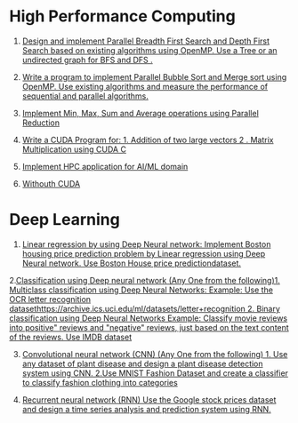 # High Performance Computing
1. [Design and implement Parallel Breadth First Search and Depth First Search based on existing algorithms using OpenMP. Use a Tree or an undirected graph for BFS and DFS .](HPC/ParalleBFSandDFS/ParalleBFSandDFS.md)

2. [Write a program to implement Parallel Bubble Sort and Merge sort using OpenMP. Use existing algorithms and measure the performance of sequential and parallel algorithms.](HPC/ParalleMergeAndBubble/MergeAndBubbleSort.md)


3. [Implement Min, Max, Sum and Average operations using Parallel Reduction](HPC/MInAndMaxAvg/min.md)

4. [Write a CUDA Program for: 1. Addition of two large vectors 2 . Matrix Multiplication using CUDA C](HPC/CUDA/cuda.md)

5. [Implement HPC application for AI/ML domain](HPC/aiml.md)

6. [Withouth CUDA](HPC/CUDA/nocuda.md)

# Deep Learning

1. [Linear regression by using Deep Neural network: Implement Boston housing price prediction problem by Linear regression using Deep Neural network. Use Boston House price predictiondataset.](BI/boston.md)

2.[Classification using Deep neural network (Any One from the following)1. Multiclass classification using Deep Neural Networks: Example: Use the OCR letter recognition datasethttps://archive.ics.uci.edu/ml/datasets/letter+recognition 2. Binary classification using Deep Neural Networks Example: Classify movie reviews into positive" reviews and "negative" reviews, just based on the text content of the reviews. Use IMDB dataset](BI/IMDB.md)

3. [Convolutional neural network (CNN) (Any One from the following) 1. Use any dataset of plant disease and design a plant disease detection system using CNN. 2.Use MNIST Fashion Dataset and create a classifier to classify fashion clothing into categories](BI/fastion.md)

4. [Recurrent neural network (RNN) Use the Google stock prices dataset and design a time series analysis and prediction system using RNN.](BI/googlestock/google.md)
